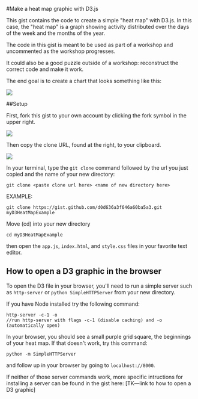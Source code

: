 #Make a heat map graphic with D3.js

This gist contains the code to create a simple "heat map" with D3.js. In this case, the "heat map" is a graph showing activity distributed over the days of the week and the months of the year.

The code in this gist is meant to be used as part of a workshop and uncommented as the workshop progresses.

It could also be a good puzzle outside of a workshop: reconstruct the correct code and make it work.

The end goal is to create a chart that looks something like this:

![](https://gist.githubusercontent.com/jennyknuth/d0d636a3f646a60ba5a3/raw/4419a361cea1e3dfcb4035189be0080d1e6aad8d/%25CE%25A9heatMapExample.png)

##Setup

First, fork this gist to your own account by clicking the fork symbol in the upper right.

![](https://gist.githubusercontent.com/jennyknuth/d0d636a3f646a60ba5a3/raw/76fda73a542f1aa20a000029d762a80032700e9b/%25CE%25A9fork.png)

Then copy the clone URL, found at the right, to your clipboard.

![](https://gist.githubusercontent.com/jennyknuth/d0d636a3f646a60ba5a3/raw/76fda73a542f1aa20a000029d762a80032700e9b/%25CE%25A9clone.png)

In your terminal, type the
` git clone `
command followed by the url you just copied and the name of your new directory:

```
git clone <paste clone url here> <name of new directory here>
```
EXAMPLE:

```
git clone https://gist.github.com/d0d636a3f646a60ba5a3.git myD3HeatMapExample
```
Move (cd) into your new directory
```
cd myD3HeatMapExample
```
then open the `app.js`, `index.html`, and `style.css` files in your favorite text editor.

## How to open a D3 graphic in the browser

To open the D3 file in your browser, you'll need to run a simple server such as `http-server` or `python SimpleHTTPServer` from your new directory.

If you have Node installed try the following command:
```
http-server -c-1 -o
//run http-server with flags -c-1 (disable caching) and -o (automatically open)
```
In your browser, you should see a small purple grid square, the beginnings of your heat map. If that doesn't work, try this command:
```
python -m SimpleHTTPServer
```
and follow up in your browser by going to `localhost://8000`.  

If neither of those server commands work, more specific intructions for installing a server can be found in the gist here:
[TK—link to how to open a D3 graphic]
